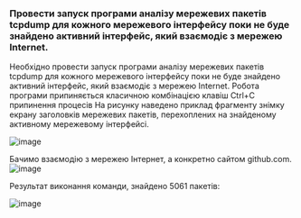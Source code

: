 ### Провести запуск програми аналізу мережевих пакетів tcpdump для кожного мережевого інтерфейсу поки не буде знайдено активний інтерфейс, який взаємодіє з мережею Internet.

Необхідно провести запуск програми аналізу мережевих пакетів tcpdump для кожного мережевого інтерфейсу поки не буде знайдено активний інтерфейс, який взаємодіє з мережею Internet. 
Робота програми припиняється класичною комбінацією клавіш Ctrl+C припинення процесів На рисунку наведено приклад фрагменту знімку екрану заголовків мережевих пакетів, перехоплених на знайденому активному мережевому інтерфейсі.

![image](https://user-images.githubusercontent.com/56130345/207916130-27df4fb2-f4dc-4f6a-a433-642e0e98b8c6.png)


Бачимо взаємодію з мережею Інтернет, а конкретно сайтом github.com.
![image](https://user-images.githubusercontent.com/56130345/207916396-e94b8154-e5ea-4a6f-8bcc-612a10692241.png)

Результат виконання команди, знайдено 5061 пакетів:

![image](https://user-images.githubusercontent.com/56130345/207916977-42bbec14-b6c3-4bd9-9aed-f382eb88671a.png)

